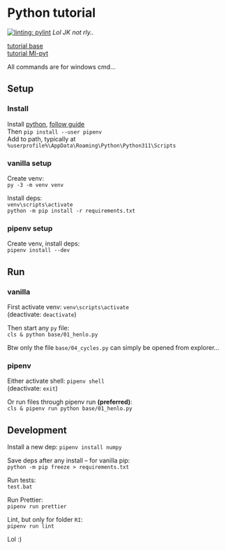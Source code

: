 # Python tutorial

[![linting: pylint](https://img.shields.io/badge/linting-pylint-yellowgreen)](https://github.com/PyCQA/pylint)
_Lol JK not rly.._

[tutorial base](https://naucse.python.cz/course/pyladies/)  
[tutorial MI-pyt](https://naucse.python.cz/course/mi-pyt/)

All commands are for windows cmd...


## Setup

### Install
Install [python](https://www.python.org/downloads/), [follow guide](https://naucse.python.cz/course/pyladies/beginners/install/windows/)  
Then `pip install --user pipenv`  
Add to path, typically at `%userprofile%\AppData\Roaming\Python\Python311\Scripts`

### vanilla setup
Create venv:  
`py -3 -m venv venv`

Install deps:  
`venv\scripts\activate`  
`python -m pip install -r requirements.txt`

### pipenv setup
Create venv, install deps:  
`pipenv install --dev`

## Run

### vanilla

First activate venv: `venv\scripts\activate`  
(deactivate: `deactivate`)

Then start any `py` file:  
`cls & python base/01_henlo.py`

Btw only the file `base/04_cycles.py` can simply be opened from explorer...


### pipenv

Either activate shell: `pipenv shell`  
(deactivate: `exit`)

Or run files through pipenv run **(preferred)**:  
`cls & pipenv run python base/01_henlo.py`


## Development

Install a new dep: `pipenv install numpy`

Save deps after any install – for vanilla pip:  
`python -m pip freeze > requirements.txt`

Run tests:  
`test.bat`

Run Prettier:  
`pipenv run prettier`

Lint, but only for folder `RI`:  
`pipenv run lint`

Lol :)

